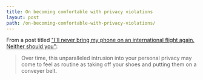 ```yaml
---
title: On becoming comfortable with privacy violations
layout: post
path: /on-becoming-comfortable-with-privacy-violations/
---
```


From a post titled ["I'll never bring my phone on an international flight again. Neither should you"](https://medium.freecodecamp.com/ill-never-bring-my-phone-on-an-international-flight-again-neither-should-you-e9289cde0e5f):

> Over time, this unparalleled intrusion into your personal privacy may come to feel as routine as taking off your shoes and putting them on a conveyer belt.
